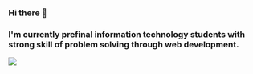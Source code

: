 ### Hi there 👋
### I'm currently prefinal information technology students with strong skill of problem solving through web development.
<a href="https://visitcount.itsvg.in">
  <img src="https://visitcount.itsvg.in/api?id=nihal8180&label=Profile%20Views&color=0&icon=0&pretty=false" />
</a>

<!--
**nihal8180/nihal8180** is a ✨ _special_ ✨ repository because its `README.md` (this file) appears on your GitHub profile.
<a href="https://visitcount.itsvg.in">
  <img src="https://visitcount.itsvg.in/api?id=nihal8180&label=Profile%20Views&color=0&icon=0&pretty=false" />
</a>

Here are some ideas to get you started:
-### 🔭 I’m currently working on ...
##🌱 I’m currently learning ...
- 👯 I’m looking to collaborate on ...
- 🤔 I’m looking for help with ...
- 💬 Ask me about ...
- 📫 How to reach me: ...
- 😄 Pronouns: ...
- ⚡ Fun fact: ...
<p/>
-->
